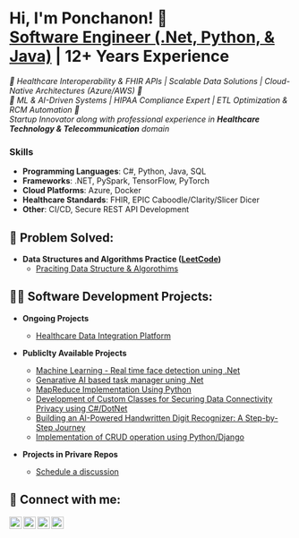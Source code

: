 
<!--[<img align="left" alt="ponchanon | Resume" width="30px" src="https://github.com/ponchanon/ponchanon/blob/main/ponchanon.svg" />][resume]
[Download Latest Resume](https://1drv.ms/w/c/f991bdccb8295a07/EaLnJcv_0EtMggly-11V4isBAGdy-fEtws8PmM9DcQUFhw?e=K7yGCs) ⬇️ -->

[resume]: https://1drv.ms/w/s!AgdaKbjMvZH5k6wW6r8Pit2EIebUVQ?e=R5a00Y


<h1>Hi, I'm Ponchanon! 👋
  <br/><a href="https://www.linkedin.com/in/ponchanon">Software Engineer (.Net, Python, & Java)</a> | 12+ Years Experience
</h1>
  <i>
    🚀 Healthcare Interoperability & FHIR APIs | Scalable Data Solutions | Cloud-Native Architectures (Azure/AWS) 🚀
    <br/>🚀 ML & AI-Driven Systems | HIPAA Compliance Expert | ETL Optimization & RCM Automation 🚀
    <br>
    Startup Innovator along with professional experience in <b>Healthcare Technology & Telecommunication</b> domain</i>

### Skills
- **Programming Languages**: C#, Python, Java, SQL
- **Frameworks**: .NET, PySpark, TensorFlow, PyTorch
- **Cloud Platforms**: Azure, Docker
- **Healthcare Standards**: FHIR, EPIC Caboodle/Clarity/Slicer Dicer
- **Other**: CI/CD, Secure REST API Development


<h2>🧩 Problem Solved:</h2>

- <b>Data Structures and Algorithms Practice ([LeetCode](https://leetcode.com/u/ponchanon/))</b>
  - [Praciting Data Structure & Algorothims](https://github.com/ponchanon/pycoder)


<h2>👨‍💻 Software Development Projects:</h2>

- <b>Ongoing Projects</b>
  - [Healthcare Data Integration Platform](https://github.com/ponchanon/Healthcare-Data-Integration-Platform)
    
- <b>Publiclty Available Projects</b>
  - [Machine Learning - Real time face detection uning .Net](https://github.com/ponchanon/FaceDetectionApp)
  - [Genarative AI based task manager uning .Net](https://github.com/ponchanon/ai-task-manager)
  - [MapReduce Implementation Using Python](https://medium.com/@ponchanon.rone/step-by-step-implementation-of-mapreduce-in-python-756c25d6f2fc)
  - [Development of Custom Classes for Securing Data Connectivity Privacy using C#/DotNet](https://github.com/ponchanon/prone.dll)
  - [Building an AI-Powered Handwritten Digit Recognizer: A Step-by-Step Journey](https://github.com/ponchanon/number-neural-network)
  - [Implementation of CRUD operation using Python/Django](https://github.com/ponchanon/django-crud)
    
- <b>Projects in Privare Repos</b>
  - [Schedule a discussion](mailto:ponchanon.rone@gmail.com)




<h2> 🤳 Connect with me:</h2>

[<img align="left" alt="ponchanon | LinkedIn" width="22px" src="https://cdn.jsdelivr.net/npm/simple-icons@v3/icons/linkedin.svg" />][linkedin]
[<img align="left" alt="ponchanon | LeetCode" width="22px" src="https://cdn.jsdelivr.net/npm/simple-icons@v3/icons/leetcode.svg" />][leetcode]
[<img align="left" alt="ponchanon | Medium" width="22px" src="https://cdn.jsdelivr.net/npm/simple-icons@v3/icons/medium.svg" />][medium]
[<img align="left" alt="ponchanon | Email" width="22px" src="https://cdn.jsdelivr.net/npm/simple-icons@v3/icons/minutemailer.svg" />][email]

[linkedin]: https://linkedin.com/in/ponchanon
[leetcode]: https://leetcode.com/u/ponchanon
[medium]: https://medium.com/@ponchanon.rone
[email]: mailto:ponchanon.rone@gmail.com

<!--
**ponchanon/ponchanon** is a ✨ _special_ ✨ repository because its `README.md` (this file) appears on your GitHub profile.

Here are some ideas to get you started:

- 🔭 I’m currently working on ...
- 🌱 I’m currently learning ...
- 👯 I’m looking to collaborate on ...
- 🤔 I’m looking for help with ...
- 💬 Ask me about ...
- 📫 How to reach me: ...
- 😄 Pronouns: ...
- ⚡ Fun fact: ...
-->

